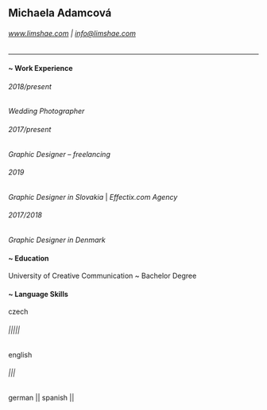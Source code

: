 ## Michaela Adamcová
###### www.limshae.com | info@limshae.com

----

#### ~ Work Experience

###### 2018/present
*Wedding Photographer*

###### 2017/present
*Graphic Designer – freelancing*

###### 2019
*Graphic Designer in Slovakia* | *Effectix.com Agency*

###### 2017/2018
*Graphic Designer in Denmark*

#### ~ Education
University of Creative Communication
~ Bachelor Degree

#### ~ Language Skills
czech 
###### |||||
english 
###### |||
german ||
spanish ||
